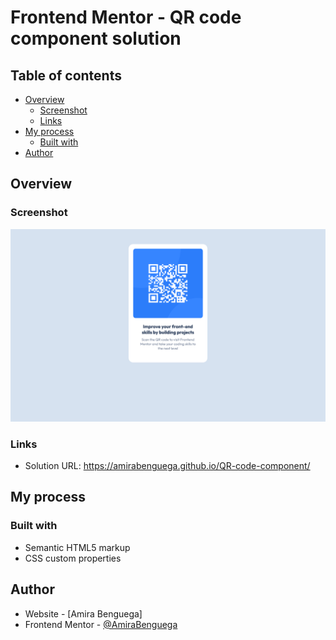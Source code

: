# Frontend Mentor - QR code component solution

## Table of contents

- [Overview](#overview)
  - [Screenshot](#screenshot)
  - [Links](#links)
- [My process](#my-process)
  - [Built with](#built-with)
- [Author](#author)

## Overview

### Screenshot

![Screenshot 01](./screenshot/Frontend_Mentor_QR_code_component_screenshot.png)

### Links

- Solution URL: https://amirabenguega.github.io/QR-code-component/

## My process

### Built with

- Semantic HTML5 markup
- CSS custom properties

## Author

- Website - [Amira Benguega]
- Frontend Mentor - [@AmiraBenguega](https://www.frontendmentor.io/profile/AmiraBenguega)

